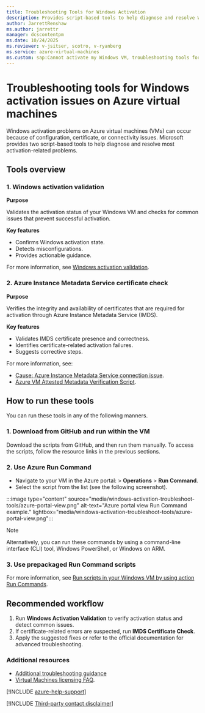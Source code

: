 ```yaml
---
title: Troubleshooting Tools for Windows Activation 
description: Provides script-based tools to help diagnose and resolve Windows activation problems on Azure virtual machines.
author: JarrettRenshaw
ms.author: jarrettr
manager: dcscontentpm
ms.date: 10/24/2025
ms.reviewer: v-jsitser, scotro, v-ryanberg
ms.service: azure-virtual-machines
ms.custom: sap:Cannot activate my Windows VM, troubleshooting tools for Windows VM activation
---
```

#  Troubleshooting tools for Windows activation issues on Azure virtual machines

Windows activation problems on Azure virtual machines (VMs) can occur because of configuration, certificate, or connectivity issues. Microsoft provides two script-based tools to help diagnose and resolve most activation-related problems.

## Tools overview

### 1. Windows activation validation

**Purpose**  
  
Validates the activation status of your Windows VM and checks for common issues that prevent successful activation.

**Key features**  
  
  - Confirms Windows activation state.
  - Detects misconfigurations.
  - Provides actionable guidance.

For more information, see [Windows activation validation](https://github.com/Azure/azure-support-scripts/blob/master/RunCommand/Windows/WindowsActivationValidation/README.md).

### 2. Azure Instance Metadata Service certificate check

**Purpose**  

Verifies the integrity and availability of certificates that are required for activation through Azure Instance Metadata Service (IMDS).

**Key features**  

  - Validates IMDS certificate presence and correctness.
  - Identifies certificate-related activation failures.
  - Suggests corrective steps.

For more information, see: 

- [Cause: Azure Instance Metadata Service connection issue](activation-watermark-appears.md#cause-1-azure-instance-metadata-service-connection-issue).
- [Azure VM Attested Metadata Verification Script](https://github.com/Azure/azure-support-scripts/blob/master/RunCommand/Windows/IMDSCertCheck/README.md).

## How to run these tools

You can run these tools in any of the following manners.

### 1. Download from GitHub and run within the VM 

Download the scripts from GitHub, and then run them manually. To access the scripts, follow the resource links in the previous sections.

### 2. Use Azure Run Command
   
- Navigate to your VM in the Azure portal: > **Operations** > **Run Command**.
- Select the script from the list (see the following screenshot).

:::image type="content" source="media/windows-activation-troubleshoot-tools/azure-portal-view.png" alt-text="Azure portal view Run Command example." lightbox="media/windows-activation-troubleshoot-tools/azure-portal-view.png":::   
  
> [!NOTE]
> Alternatively, you can run these commands by using a command-line interface (CLI) tool, Windows PowerShell, or Windows on ARM.

### 3. Use prepackaged Run Command scripts

For more information, see [Run scripts in your Windows VM by using action Run Commands](/azure/virtual-machines/windows/run-command).

## Recommended workflow

1. Run **Windows Activation Validation** to verify activation status and detect common issues.
2. If certificate-related errors are suspected, run **IMDS Certificate Check**.
3. Apply the suggested fixes or refer to the official documentation for advanced troubleshooting.

### **Additional resources**

- [Additional troubleshooting guidance](/azure/virtual-machines/windows/troubleshoot-activation-problems)
- [Virtual Machines licensing FAQ](https://azure.microsoft.com/pricing/licensing-faq/?msockid=16f3be2d0f1066e62759a8150e8867c4).

[!INCLUDE [azure-help-support](~/includes/azure-help-support.md)]

[!INCLUDE [Third-party contact disclaimer](~/includes/third-party-contact-disclaimer.md)]
